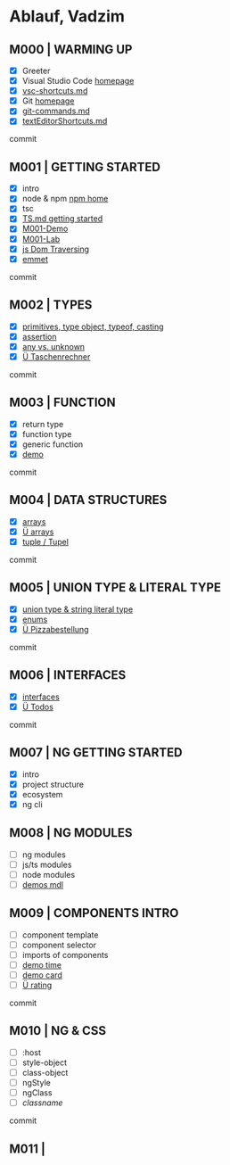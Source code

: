 # Ablauf, Vadzim

## M000 | WARMING UP

- [x] Greeter
- [x] Visual Studio Code [homepage](https://code.visualstudio.com/)
- [x] [vsc-shortcuts.md](SHORTCUTS-VSCODE.md)
- [x] Git [homepage](https://git-scm.com)
- [x] [git-commands.md](GIT-COMMANDS.md)
- [x] [textEditorShortcuts.md](SHORTCUTS-EDITOR.md)

commit

## M001 | GETTING STARTED

- [x] intro
- [x] node & npm [npm home](https://www.npmjs.com/)
- [x] tsc
- [x] [TS.md getting started](typescript.md#ts--getting-started)
- [x] [M001-Demo](M001-Demo-Helloworld/greeter.ts)
- [x] [M001-Lab](M001-Lab-LoginForm/login.ts)
- [x] [js Dom Traversing](M001-Demo-Helloworld/jsDOMtraversing.html)
- [x] [emmet](M001-Demo-Helloworld/emmet.html)

commit

## M002 | TYPES

- [x] [primitives, type object, typeof, casting](M002-Demo-Types/types.ts)
- [x] [assertion](M002-Demo-Types/assertion.ts)
- [x] [any vs. unknown](M002-Demo-Types/anyVsUnknown.ts)
- [x] [Ü Taschenrechner](M001-Lab-Rechner/rechner.ts)

commit

## M003 | FUNCTION

- [x] return type
- [x] function type
- [x] generic function
- [x] [demo](M003-Demo-Functions/functions.ts)

commit

## M004 | DATA STRUCTURES

- [x] [arrays](M004-Demo-DataStructures/arrays.ts)
- [x] [Ü arrays](M004-Lab-DataStructures/genericFctNArrays.ts)
- [x] [tuple / Tupel](M004-Demo-DataStructures/tuples.ts)

commit

## M005 | UNION TYPE & LITERAL TYPE

- [x] [union type & string literal type](M005-Demo-UnionTypeNLiteralType/unionTypeNLiteralType.ts)
- [x] [enums](M005-Demo-UnionTypeNLiteralType/enums.ts)
- [x] [Ü Pizzabestellung](M005-Lab-PizzaBestellung\pizza.ts)

commit

## M006 | INTERFACES

- [x] [interfaces](M006-Demo-Interfaces/interfaces.ts)
- [x] [Ü Todos](M006-Lab-TodoListe\todos.ts)

commit

<!-- type narrowing & type guards -->

<!-- promise -->

## M007 | NG GETTING STARTED

- [x] intro
- [x] project structure
- [x] ecosystem
- [x] ng cli

## M008 | NG MODULES

- [ ] ng modules
- [ ] js/ts modules
- [ ] node modules
- [ ] [demos mdl](theory-app\src\app\demos-mdl\demos-mdl.module.ts)

## M009 | COMPONENTS INTRO

- [ ] component template
- [ ] component selector
- [ ] imports of components
- [ ] [demo time](theory-app\src\app\demos-mdl\time\time.component.ts)
- [ ] [demo card](theory-app\src\app\demos-mdl\card\card.component.ts)
- [ ] [Ü rating](theory-app\src\app\photos-mdl\rating\rating.component.ts)

<!-- LAB:
in photos-mdl eine komponente rating
mit zwei Props Input-starsNumber & starsString

starsString = '*'.repeat(starsNumber);

photos-mdl hat auch eine Overview-Komponente
rating-Komponente wird über Overview gerendert
 -->

 commit

## M010 | NG & CSS

- [ ] :host
- [ ] style-object
- [ ] class-object
- [ ] ngStyle
- [ ] ngClass
- [ ] _classname_

<!-- 
LAB
Rahmen für die Komponente

 -->

commit

## M011 |